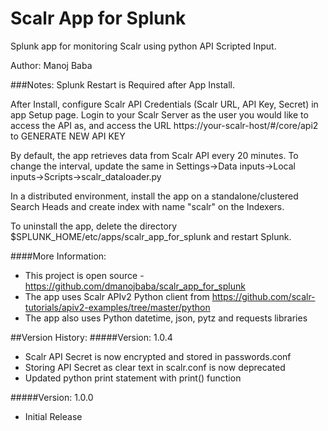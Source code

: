 # Scalr App for Splunk
Splunk app for monitoring Scalr using python API Scripted Input.

Author: Manoj Baba

###Notes:
Splunk Restart is Required after App Install.

After Install, configure Scalr API Credentials (Scalr URL, API Key, Secret) in app Setup page. Login to your Scalr Server as the user you would like to access the API as, and access the URL https://your-scalr-host/#/core/api2 to GENERATE NEW API KEY

By default, the app retrieves data from Scalr API every 20 minutes.
To change the interval, update the same in Settings->Data inputs->Local inputs->Scripts->scalr_dataloader.py

In a distributed environment, install the app on a standalone/clustered Search Heads and create index with name "scalr" on the Indexers.

To uninstall the app, delete the directory $SPLUNK_HOME/etc/apps/scalr_app_for_splunk and restart Splunk.

####More Information:
* This project is open source - https://github.com/dmanojbaba/scalr_app_for_splunk
* The app uses Scalr APIv2 Python client from https://github.com/scalr-tutorials/apiv2-examples/tree/master/python
* The app also uses Python datetime, json, pytz and requests libraries

##Version History:
#####Version: 1.0.4
- Scalr API Secret is now encrypted and stored in passwords.conf
- Storing API Secret as clear text in scalr.conf is now deprecated
- Updated python print statement with print() function

#####Version: 1.0.0
- Initial Release
